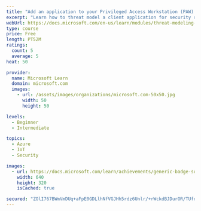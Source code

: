 ```yaml
---
title: "Add an application to your Privileged Access Workstation (PAW) securely with threat modeling"
excerpt: "Learn how to threat model a client application for security risks and find ways to reduce or eliminate them before installing it into a secured environment."
webUrl: https://docs.microsoft.com/en-us/learn/modules/threat-modeling-secured-environment/
type: course
price: Free
length: PT52M
ratings:
  count: 5
  average: 5
heat: 50

provider:
  name: Microsoft Learn
  domain: microsoft.com
  images:
    - url: /assets/images/organizations/microsoft.com-50x50.jpg
      width: 50
      height: 50

levels:
  - Beginner
  - Intermediate

topics:
  - Azure
  - IoT
  - Security

images:
  - url: https://docs.microsoft.com/learn/achievements/generic-badge-social.png
    width: 640
    height: 320
    isCached: true

secured: "ZOlI767BWmVmDUq+aFpE0GDLlhNfVGJHh5rdz6Unlr/+rWckdBJDurOR/TUfd+PhSQHJb/RDzISVAoVPhzoDChJwl1GYtKs7Wr22xrEEXleRYLr9qOagqWTNsIYt+ieVuTNrTQnbUo58GX+AvYwzZpdEe2GPiJ2wTE1n6aDUgoeRg0pNbKYnpzNv7hikEPQpOJF0Jzj1CgF/fLkEfjjFDfH9dUcgfGQc7wGD6Tdpomqit+FpmKmdWvqj3hp5tbHRRc+ZovnZPd+MVK0tax7GE+QIgwd7HnAIek6NmlS1RV1Ti2LOv0wkjRpMyVeL0JzD1xwTnjMoTe6UC6nTYZHh28uzOazwVK6ToxD8jkI/GPFYRBgxz89HIZMnRwjLykwHgC3UeJYFPabktsd2WMhyuWg3F+ylsWqscV/B1QOXgFs=;jF1RwFhAUldHmng5MIeUUA=="
---
```


